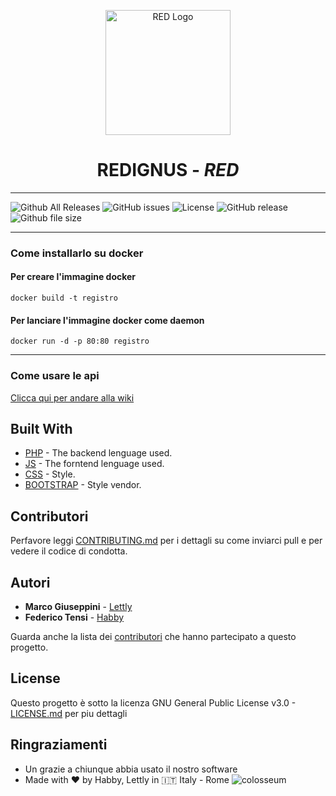 

<p align="center">
  <img src="https://i.imgur.com/5DBI00z.png" alt="RED Logo" width="200" />

</p>
 <h1 align="center"><b>REDIGNUS - <i>RED</i></b> </h1>


----

![Github All Releases](https://img.shields.io/github/downloads/atom/atom/total.svg)
![GitHub issues](https://img.shields.io/github/issues/badges/shields.svg)
![License](https://img.shields.io/badge/license-Mozilla%20Public%202.0-blue.svg)
![GitHub release](https://img.shields.io/github/release/qubyte/rubidium.svg)
![Github file size](https://img.shields.io/github/size/webcaetano/craft/build/phaser-craft.min.js.svg)


----

### Come installarlo su docker

#### Per creare l'immagine docker

``docker build -t registro``

#### Per lanciare l'immagine docker come daemon

``docker run -d -p 80:80 registro``




---
<a name="GettinStarted"></a>
### Come usare le api

[Clicca qui per andare alla wiki](https://github.com/habby1337/REDignus/wiki)





## Built With

* [PHP](https://www.php.net "Php page") - The backend lenguage used.
* [JS](https://www.javascript.com "Java Script page") - The forntend lenguage used.
* [CSS](https://www.w3schools.com/css/ "Css page") - Style.
* [BOOTSTRAP](https://getbootstrap.com/ "Bootstrap page") - Style vendor.




## Contributori

Perfavore leggi [CONTRIBUTING.md](LINK) per i dettagli su come inviarci pull e per vedere il codice di condotta.


## Autori

* **Marco Giuseppini** - [Lettly](https://github.com/Lettly)
* **Federico Tensi**  - [Habby](https://github.com/habby1337)





Guarda anche la lista dei [contributori](https://github.com/habby1337/AxiosRE_Interface_Solution/graphs/contributors) che hanno partecipato a questo progetto.

## License

Questo progetto è sotto la licenza GNU General Public License v3.0 -  [LICENSE.md](../master/LICENSE.md) per piu dettagli

## Ringraziamenti

* Un grazie a chiunque abbia usato il nostro software
* Made with :heart: by Habby, Lettly in :it: Italy - Rome ![colosseum](https://image.prntscr.com/image/LRj2toBkQkOwIhyEMPOdow.png)
